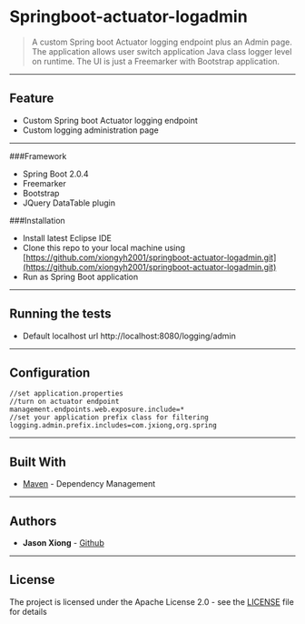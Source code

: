 # Springboot-actuator-logadmin

> A custom Spring boot Actuator logging endpoint plus an Admin page. The application allows user switch application Java class logger level on runtime. The UI is just a Freemarker with Bootstrap application.

---
## Feature

 - Custom Spring boot Actuator logging endpoint 
 - Custom logging administration page 
 
---
###Framework

 - Spring Boot 2.0.4
 - Freemarker
 - Bootstrap
 - JQuery DataTable plugin

###Installation

 - Install latest Eclipse IDE
 - Clone this repo to your local machine using [https://github.com/xiongyh2001/springboot-actuator-logadmin.git](https://github.com/xiongyh2001/springboot-actuator-logadmin.git)
 - Run as Spring Boot application

---
## Running the tests

 - Default localhost url http://localhost:8080/logging/admin

---
## Configuration
``` 
//set application.properties
//turn on actuator endpoint
management.endpoints.web.exposure.include=*
//set your application prefix class for filtering
logging.admin.prefix.includes=com.jxiong,org.spring

```
---
## Built With

* [Maven](https://maven.apache.org/) - Dependency Management

---
## Authors

* **Jason Xiong** - [Github](https://github.com/xiongyh2001)

---
## License

The project is licensed under the Apache License 2.0 - see the [LICENSE](LICENSE) file for details




